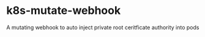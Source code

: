 # k8s-mutate-webhook

A mutating webhook to auto inject private root ceritficate authority into pods